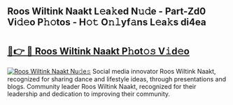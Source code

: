 ## Roos Wiltink Naakt L𝚎a𝚔ed N𝚞𝚍e - Part-Zd0 Vi𝚍𝚎o P𝚑𝚘tos - H𝚘𝚝 O𝚗𝚕yf𝚊ns L𝚎a𝚔s di4ea

# <h2><a href="http://kfdyeyk.oniu.top/?m=Roos+Wiltink+Naakt">🔗👉 🔴 Roos Wiltink Naakt P𝚑ot𝚘𝚜 V𝚒d𝚎o</a></h2>

[![Roos Wiltink Naakt Nu𝚍e𝚜](https://i.imgur.com/0qMVB7G.gif)](http://kfdyeyk.oniu.top/?m=Roos+Wiltink+Naakt)
Social media innovator Roos Wiltink Naakt, recognized for sharing dance and lifestyle ideas, through presentations and blogs. Community leader Roos Wiltink Naakt, recognized for their leadership and dedication to improving their community.  
